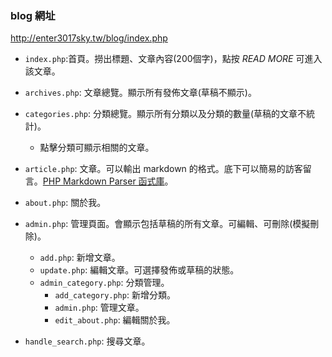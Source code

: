 
### blog 網址

http://enter3017sky.tw/blog/index.php




- `index.php`:首頁。撈出標題、文章內容(200個字)，點按 _READ MORE_ 可進入該文章。

- `archives.php`: 文章總覽。顯示所有發佈文章(草稿不顯示)。

- `categories.php`: 分類總覽。顯示所有分類以及分類的數量(草稿的文章不統計)。
    - 點擊分類可顯示相關的文章。

- `article.php`: 文章。可以輸出 markdown 的格式。底下可以簡易的訪客留言。[PHP Markdown Parser 函式庫](https://blog.longwin.com.tw/2015/07/php-markdown-parser-library-class-2015/)。

- `about.php`: 關於我。

- `admin.php`: 管理頁面。會顯示包括草稿的所有文章。可編輯、可刪除(模擬刪除)。
    - `add.php`: 新增文章。
    - `update.php`: 編輯文章。可選擇發佈或草稿的狀態。
    - `admin_category.php`: 分類管理。
         - `add_category.php`: 新增分類。
         - `admin.php`: 管理文章。
         - `edit_about.php`: 編輯關於我。
- `handle_search.php`: 搜尋文章。
